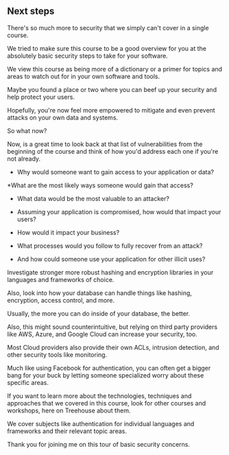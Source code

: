 ## Next steps
There's so much more to security that we simply can't cover in a single course.

We tried to make sure this course to be a good overview for you at the absolutely basic security steps to take for your software.

We view this course as being more of a dictionary or a primer for topics and areas to watch out for in your own software and tools.

Maybe you found a place or two where you can beef up your security and help protect your users.

Hopefully, you're now feel more empowered to mitigate and even prevent attacks on your own data and systems.

So what now?

Now, is a great time to look back at that list of vulnerabilities from the beginning of the course and think of how you'd address each one if you're not already.

* Why would someone want to gain access to your application or data?

*What are the most likely ways someone would gain that access?

* What data would be the most valuable to an attacker?

* Assuming your application is compromised, how would that impact your users?

* How would it impact your business?

* What processes would you follow to fully recover from an attack?

* And how could someone use your application for other illicit uses?

Investigate stronger more robust hashing and encryption libraries in your languages and frameworks of choice.

Also, look into how your database can handle things like hashing, encryption, access control, and more.

Usually, the more you can do inside of your database, the better.

Also, this might sound counterintuitive, but relying on third party providers like AWS, Azure, and Google Cloud can increase your security, too.

Most Cloud providers also provide their own ACLs, intrusion detection, and other security tools like monitoring.

Much like using Facebook for authentication, you can often get a bigger bang for your buck by letting someone specialized worry about these specific areas.

If you want to learn more about the technologies, techniques and approaches that we covered in this course, look for other courses and workshops, here on Treehouse about them.

We cover subjects like authentication for individual languages and frameworks and their relevant topic areas.

Thank you for joining me on this tour of basic security concerns.
